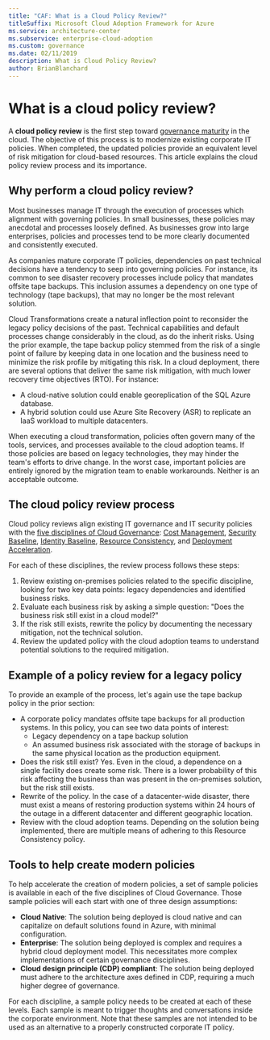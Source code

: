 ```yaml
---
title: "CAF: What is a Cloud Policy Review?"
titleSuffix: Microsoft Cloud Adoption Framework for Azure
ms.service: architecture-center
ms.subservice: enterprise-cloud-adoption
ms.custom: governance
ms.date: 02/11/2019
description: What is Cloud Policy Review?
author: BrianBlanchard
---
```


<!-- markdownlint-disable MD026 -->

# What is a cloud policy review?

A **cloud policy review** is the first step toward [governance maturity](../overview.md) in the cloud. The objective of this process is to modernize existing corporate IT policies. When completed, the updated policies provide an equivalent level of risk mitigation for cloud-based resources. This article explains the cloud policy review process and its importance.

## Why perform a cloud policy review?

Most businesses manage IT through the execution of processes which alignment with governing policies. In small businesses, these policies may anecdotal and processes loosely defined. As businesses grow into large enterprises, policies and processes tend to be more clearly documented and consistently executed.

As companies mature corporate IT policies, dependencies on past technical decisions have a tendency to seep into governing policies. For instance, its common to see disaster recovery processes include policy that mandates offsite tape backups. This inclusion assumes a dependency on one type of technology (tape backups), that may no longer be the most relevant solution.

Cloud Transformations create a natural inflection point to reconsider the legacy policy decisions of the past. Technical capabilities and default processes change considerably in the cloud, as do the inherit risks. Using the prior example, the tape backup policy stemmed from the risk of a single point of failure by keeping data in one location and the business need to minimize the risk profile by mitigating this risk. In a cloud deployment, there are several options that deliver the same risk mitigation, with much lower recovery time objectives (RTO). For instance:

- A cloud-native solution could enable georeplication of the SQL Azure database.
- A hybrid solution could use Azure Site Recovery (ASR) to replicate an IaaS workload to multiple datacenters.

When executing a cloud transformation, policies often govern many of the tools, services, and processes available to the cloud adoption teams. If those policies are based on legacy technologies, they may hinder the team's efforts to drive change. In the worst case, important policies are entirely ignored by the migration team to enable workarounds. Neither is an acceptable outcome.

## The cloud policy review process

Cloud policy reviews align existing IT governance and IT security policies with the [five disciplines of Cloud Governance](../overview.md): [Cost Management](../cost-management/overview.md), [Security Baseline](../security-baseline/overview.md), [Identity Baseline](../identity-baseline/overview.md), [Resource Consistency](../resource-consistency/overview.md), and [Deployment Acceleration](../deployment-acceleration/overview.md).

For each of these disciplines, the review process follows these steps:

1. Review existing on-premises policies related to the specific discipline, looking for two key data points: legacy dependencies and identified business risks.
2. Evaluate each business risk by asking a simple question: "Does the business risk still exist in a cloud model?"
3. If the risk still exists, rewrite the policy by documenting the necessary mitigation, not the technical solution.
4. Review the updated policy with the cloud adoption teams to understand potential solutions to the required mitigation.

## Example of a policy review for a legacy policy

To provide an example of the process, let's again use the tape backup policy in the prior section:

- A corporate policy mandates offsite tape backups for all production systems. In this policy, you can see two data points of interest:
  - Legacy dependency on a tape backup solution
  - An assumed business risk associated with the storage of backups in the same physical location as the production equipment.
- Does the risk still exist? Yes. Even in the cloud, a dependence on a single facility does create some risk. There is a lower probability of this risk affecting the business than was present in the on-premises solution, but the risk still exists.
- Rewrite of the policy. In the case of a datacenter-wide disaster, there must exist a means of restoring production systems within 24 hours of the outage in a different datacenter and different geographic location.
- Review with the cloud adoption teams. Depending on the solution being implemented, there are multiple means of adhering to this Resource Consistency policy.

## Tools to help create modern policies

To help accelerate the creation of modern policies, a set of sample policies is available in each of the five disciplines of Cloud Governance. Those sample policies will each start with one of three design assumptions:

- **Cloud Native**: The solution being deployed is cloud native and can capitalize on default solutions found in Azure, with minimal configuration.
- **Enterprise**: The solution being deployed is complex and requires a hybrid cloud deployment model. This necessitates more complex implementations of certain governance disciplines.
- **Cloud design principle (CDP) compliant**: The solution being deployed must adhere to the architecture axes defined in CDP, requiring a much higher degree of governance.

For each discipline, a sample policy needs to be created at each of these levels. Each sample is meant to trigger thoughts and conversations inside the corporate environment. Note that these samples are not intended to be used as an alternative to a properly constructed corporate IT policy.
